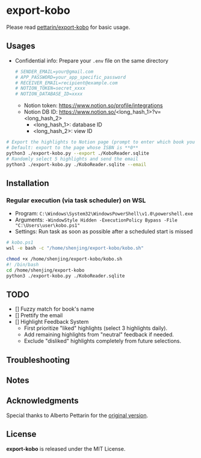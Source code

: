 # export-kobo

Please read [pettarin/export-kobo](https://github.com/pettarin/export-kobo) for basic usage.

## Usages

- Confidential info: Prepare your `.env` file on the same directory

    ```bash
    # SENDER_EMAIL=your@gmail.com
    # APP_PASSWORD=your_app_specific_password
    # RECEIVER_EMAIL=recipient@example.com
    # NOTION_TOKEN=secret_xxxx
    # NOTION_DATABASE_ID=xxxx
    ```

  - Notion token: https://www.notion.so/profile/integrations
  - Notion DB ID: https://www.notion.so/<long_hash_1>?v=<long_hash_2>
    - <long_hash_1>: database ID
    - <long_hash_2>: view ID

```bash
# Export the highlights to Notion page (prompt to enter which book you want)
# Default: export to the page whose ISBN is **0**
python3 ./export-kobo.py --export ./KoboReader.sqlite
# Randomly select 5 highlights and send the email
python3 ./export-kobo.py ./KoboReader.sqlite --email
```

## Installation

### Regular execution (via task scheduler) on WSL

- Program: `C:\Windows\System32\WindowsPowerShell\v1.0\powershell.exe`
- Arguments: `-WindowStyle Hidden -ExecutionPolicy Bypass -File "C:\Users\user\kobo.ps1"`
- Settings: Run task as soon as possible after a scheduled start is missed

```bash
# kobo.ps1
wsl -e bash -c "/home/shenjing/export-kobo/kobo.sh"

chmod +x /home/shenjing/export-kobo/kobo.sh
#! /bin/bash
cd /home/shenjing/export-kobo
python3 ./export-kobo.py ./KoboReader.sqlite
```

## TODO

- [] Fuzzy match for book's name
- [] Prettify the email
- [] Highlight Feedback System
  - First prioritize "liked" highlights (select 3 highlights daily).
  - Add remaining highlights from "neutral" feedback if needed.
  - Exclude "disliked" highlights completely from future selections.

## Troubleshooting

## Notes

## Acknowledgments

Special thanks to Alberto Pettarin for the [original version](https://github.com/pettarin/export-kobo).

## License

**export-kobo** is released under the MIT License.



